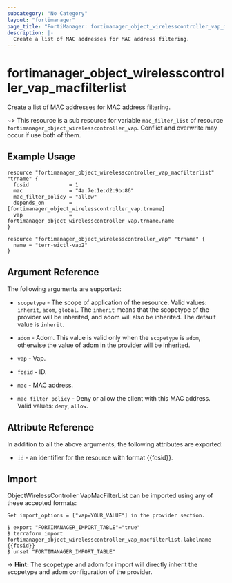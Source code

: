 ```yaml
---
subcategory: "No Category"
layout: "fortimanager"
page_title: "FortiManager: fortimanager_object_wirelesscontroller_vap_macfilterlist"
description: |-
  Create a list of MAC addresses for MAC address filtering.
---
```


# fortimanager_object_wirelesscontroller_vap_macfilterlist
Create a list of MAC addresses for MAC address filtering.

~> This resource is a sub resource for variable `mac_filter_list` of resource `fortimanager_object_wirelesscontroller_vap`. Conflict and overwrite may occur if use both of them.



## Example Usage

```hcl
resource "fortimanager_object_wirelesscontroller_vap_macfilterlist" "trname" {
  fosid             = 1
  mac               = "4a:7e:1e:d2:9b:86"
  mac_filter_policy = "allow"
  depends_on        = [fortimanager_object_wirelesscontroller_vap.trname]
  vap               = fortimanager_object_wirelesscontroller_vap.trname.name
}

resource "fortimanager_object_wirelesscontroller_vap" "trname" {
  name = "terr-wictl-vap2"
}
```

## Argument Reference


The following arguments are supported:

* `scopetype` - The scope of application of the resource. Valid values: `inherit`, `adom`, `global`. The `inherit` means that the scopetype of the provider will be inherited, and adom will also be inherited. The default value is `inherit`.
* `adom` - Adom. This value is valid only when the `scopetype` is `adom`, otherwise the value of adom in the provider will be inherited.
* `vap` - Vap.

* `fosid` - ID.
* `mac` - MAC address.
* `mac_filter_policy` - Deny or allow the client with this MAC address. Valid values: `deny`, `allow`.



## Attribute Reference

In addition to all the above arguments, the following attributes are exported:
* `id` - an identifier for the resource with format {{fosid}}.

## Import

ObjectWirelessController VapMacFilterList can be imported using any of these accepted formats:
```
Set import_options = ["vap=YOUR_VALUE"] in the provider section.

$ export "FORTIMANAGER_IMPORT_TABLE"="true"
$ terraform import fortimanager_object_wirelesscontroller_vap_macfilterlist.labelname {{fosid}}
$ unset "FORTIMANAGER_IMPORT_TABLE"
```
-> **Hint:** The scopetype and adom for import will directly inherit the scopetype and adom configuration of the provider.
